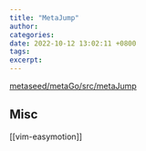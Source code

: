```yaml
---
title: "MetaJump"
author: 
categories: 
date: 2022-10-12 13:02:11 +0800
tags: 
excerpt: 
---
```







[metaseed/metaGo/src/metaJump](https://github.com/metaseed/metaGo/tree/master/src/metaJump)




## Misc


[[vim-easymotion]]



